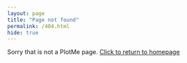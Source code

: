 ```yaml
---
layout: page
title: "Page not found"
permalink: /404.html
hide: true
---
```

Sorry that is not a PlotMe page. [Click to return to homepage](https://plotme.worldcretornica.com)
